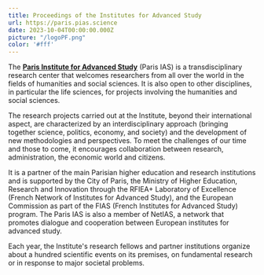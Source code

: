 ```yaml
---
title: Proceedings of the Institutes for Advanced Study
url: https://paris.pias.science
date: 2023-10-04T00:00:00.000Z
picture: "/logoPF.png"
color: '#fff'
---
```

The [**Paris Institute for Advanced Study**](https://www.paris-iea.fr/en/ "Paris IAS") (Paris IAS) is a transdisciplinary research center that welcomes researchers from all over the world in the fields of humanities and social sciences. It is also open to other disciplines, in particular the life sciences, for projects involving the humanities and social sciences.

The research projects carried out at the Institute, beyond their international aspect, are characterized by an interdisciplinary approach (bringing together science, politics, economy, and society) and the development of new methodologies and perspectives. To meet the challenges of our time and those to come, it encourages collaboration between research, administration, the economic world and citizens.

It is a partner of the main Parisian higher education and research institutions and is supported by the City of Paris, the Ministry of Higher Education, Research and Innovation through the RFIEA+ Laboratory of Excellence (French Network of Institutes for Advanced Study), and the European Commission as part of the FIAS (French Institutes for Advanced Study) program. The Paris IAS is also a member of NetIAS, a network that promotes dialogue and cooperation between European institutes for advanced study.

Each year, the Institute's research fellows and partner institutions organize about a hundred scientific events on its premises, on fundamental research or in response to major societal problems.
